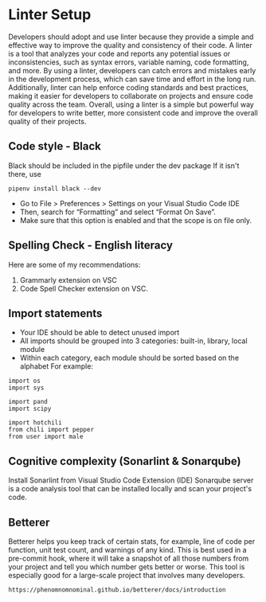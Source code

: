 # Linter Setup

Developers should adopt and use linter because they provide a simple and effective way to improve the quality and consistency of their code. A linter is a tool that analyzes your code and reports any potential issues or inconsistencies, such as syntax errors, variable naming, code formatting, and more. By using a linter, developers can catch errors and mistakes early in the development process, which can save time and effort in the long run. Additionally, linter can help enforce coding standards and best practices, making it easier for developers to collaborate on projects and ensure code quality across the team. Overall, using a linter is a simple but powerful way for developers to write better, more consistent code and improve the overall quality of their projects.


## Code style - Black
Black should be included in the pipfile under the dev package If it isn't there, use 
```
pipenv install black --dev
```
- Go to File > Preferences > Settings on your Visual Studio Code IDE
- Then, search for “Formatting” and select “Format On Save”. 
- Make sure that this option is enabled and that the scope is on file only.

## Spelling Check - English literacy
Here are some of my recommendations:
1. Grammarly extension on VSC
2. Code Spell Checker extension on VSC.

## Import statements
- Your IDE should be able to detect unused import
- All imports should be grouped into 3 categories: built-in, library, local module
- Within each category, each module should be sorted based on the alphabet
For example:
```
import os
import sys

import pand
import scipy

import hotchili
from chili import pepper
from user import male
```

## Cognitive complexity (Sonarlint & Sonarqube)
Install Sonarlint from Visual Studio Code Extension (IDE)
Sonarqube server is a code analysis tool that can be installed locally and scan your project's code.

## Betterer
Betterer helps you keep track of certain stats, for example, line of code per function, unit test count, and warnings of any kind. This is best used in a pre-commit hook, where it will take a snapshot of all those numbers from your project and tell you which number gets better or worse. This tool is especially good for a large-scale project that involves many developers. 
```
https://phenomnomnominal.github.io/betterer/docs/introduction
```